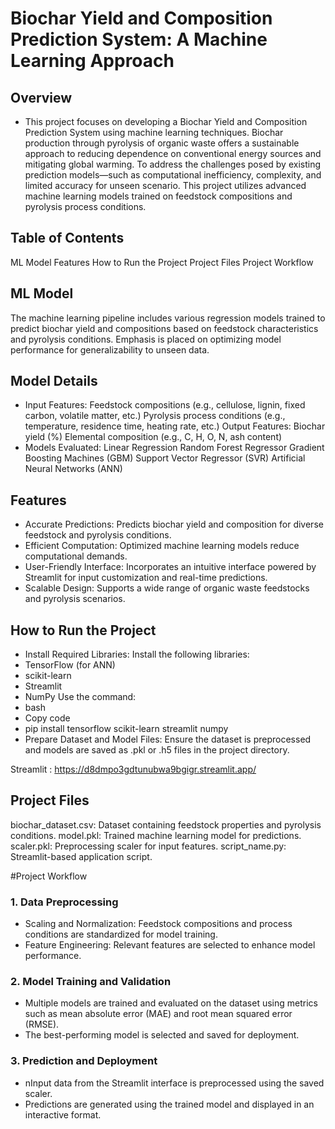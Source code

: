 # Biochar Yield and Composition Prediction System: A Machine Learning Approach

## Overview
- This project focuses on developing a Biochar Yield and Composition Prediction System using machine learning techniques. Biochar production through pyrolysis of organic waste offers a sustainable approach to reducing dependence on conventional energy sources and mitigating global warming. To address the challenges posed by existing prediction models—such as computational inefficiency, complexity, and limited accuracy for unseen scenario. This project utilizes advanced machine learning models trained on feedstock compositions and pyrolysis process conditions.

## Table of Contents
ML Model
Features
How to Run the Project
Project Files
Project Workflow

## ML Model
The machine learning pipeline includes various regression models trained to predict biochar yield and compositions based on feedstock characteristics and pyrolysis conditions. Emphasis is placed on optimizing model performance for generalizability to unseen data.

## Model Details
- Input Features:
Feedstock compositions (e.g., cellulose, lignin, fixed carbon, volatile matter, etc.)
Pyrolysis process conditions (e.g., temperature, residence time, heating rate, etc.)
Output Features:
Biochar yield (%)
Elemental composition (e.g., C, H, O, N, ash content)
- Models Evaluated:
Linear Regression
Random Forest Regressor
Gradient Boosting Machines (GBM)
Support Vector Regressor (SVR)
Artificial Neural Networks (ANN)

## Features
- Accurate Predictions: Predicts biochar yield and composition for diverse feedstock and pyrolysis conditions.
- Efficient Computation: Optimized machine learning models reduce computational demands.
- User-Friendly Interface: Incorporates an intuitive interface powered by Streamlit for input customization and real-time predictions.
- Scalable Design: Supports a wide range of organic waste feedstocks and pyrolysis scenarios.

## How to Run the Project
- Install Required Libraries: Install the following libraries:
- TensorFlow (for ANN)
- scikit-learn
- Streamlit
- NumPy
Use the command:
- bash
- Copy code
- pip install tensorflow scikit-learn streamlit numpy  
- Prepare Dataset and Model Files: Ensure the dataset is preprocessed and models are saved as .pkl or .h5 files in the project directory.

Streamlit : https://d8dmpo3gdtunubwa9bgigr.streamlit.app/

## Project Files
biochar_dataset.csv: Dataset containing feedstock properties and pyrolysis conditions.
model.pkl: Trained machine learning model for predictions.
scaler.pkl: Preprocessing scaler for input features.
script_name.py: Streamlit-based application script.

#Project Workflow
### 1. Data Preprocessing
- Scaling and Normalization: Feedstock compositions and process conditions are standardized for model training.
- Feature Engineering: Relevant features are selected to enhance model performance.
### 2. Model Training and Validation
- Multiple models are trained and evaluated on the dataset using metrics such as mean absolute error (MAE) and root mean squared error (RMSE).
- The best-performing model is selected and saved for deployment.
### 3. Prediction and Deployment
- nInput data from the Streamlit interface is preprocessed using the saved scaler.
- Predictions are generated using the trained model and displayed in an interactive format.
